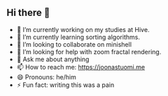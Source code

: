 ## Hi there 👋

- 🔭 I’m currently working on my studies at Hive.
- 🌱 I’m currently learning sorting algorithms.
- 👯 I’m looking to collaborate on minishell
- 🤔 I’m looking for help with zoom fractal rendering.
- 💬 Ask me about anything
- 📫 How to reach me: https://joonastuomi.me
- 😄 Pronouns: he/him
- ⚡ Fun fact: writing this was a pain

